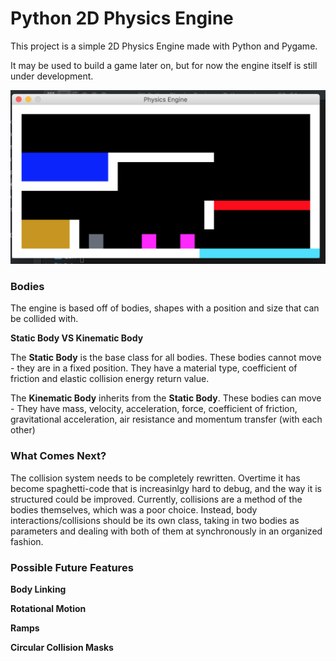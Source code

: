 # Python 2D Physics Engine #

This project is a simple 2D Physics Engine made with Python and Pygame.

It may be used to build a game later on, but for now the engine itself is still under development.


![Physics Engine Running](https://github.com/Trevin-S/Python-Physics-Engine/blob/master/readme_images/engineRunning.png)


### Bodies ###

The engine is based off of bodies, shapes with a position and size that can be collided with.

__Static Body VS Kinematic Body__

The __Static Body__ is the base class for all bodies. These bodies cannot move - they are in a fixed position. They have a material type, coefficient of friction and elastic collision energy return value.

The __Kinematic Body__ inherits from the __Static Body__. These bodies can move - They have mass, velocity, acceleration, force, coefficient of friction, gravitational acceleration, air resistance and momentum transfer (with each other)

### What Comes Next? ###

The collision system needs to be completely rewritten. Overtime it has become spaghetti-code that is increasinlgy hard to debug, and the way it is structured could be improved. Currently, collisions are a method of the bodies themselves, which was a poor choice. Instead, body interactions/collisions should be its own class, taking in two bodies as parameters and dealing with both of them at synchronously in an organized fashion.


### Possible Future Features ###

__Body Linking__ 

__Rotational Motion__ 

__Ramps__ 

__Circular Collision Masks__ 
